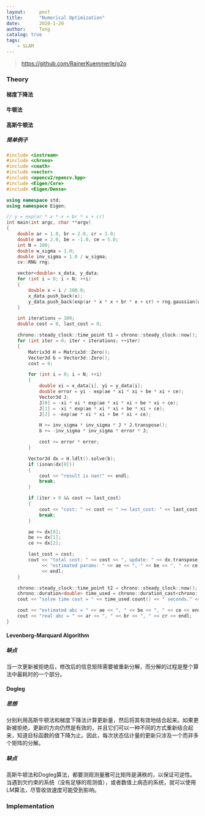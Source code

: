 ```yaml
---
layout:     post
title:      "Numerical Optimization"
date:       2020-1-20
author:     Tong
catalog: true
tags:
    - SLAM
---
```


> https://github.com/RainerKuemmerle/g2o

### Theory

#### 梯度下降法

#### 牛顿法

#### 高斯牛顿法

##### 简单例子

```c++
#include <iostream>
#include <chrono>
#include <cmath>
#include <vector>
#include <opencv2/opencv.hpp>
#include <Eigen/Core>
#include <Eigen/Dense>

using namespace std;
using namespace Eigen;

// y = exp(ar * x * x + br * x + cr)
int main(int argc, char **argv)
{
    double ar = 1.0, br = 2.0, cr = 1.0;
    double ae = 2.0, be = -1.0, ce = 5.0;
    int N = 100;
    double w_sigma = 1.0;
    double inv_sigma = 1.0 / w_sigma;
    cv::RNG rng;

    vector<double> x_data, y_data;
    for (int i = 0; i < N; ++i)
    {
        double x = i / 100.0;
        x_data.push_back(x);
        y_data.push_back(exp(ar * x * x + br * x + cr) + rng.gaussian(w_sigma));
    }

    int iterations = 100;
    double cost = 0, last_cost = 0;

    chrono::steady_clock::time_point t1 = chrono::steady_clock::now();
    for (int iter = 0; iter < iterations; ++iter)
    {
        Matrix3d H = Matrix3d::Zero();
        Vector3d b = Vector3d::Zero();
        cost = 0;

        for (int i = 0; i < N; ++i)
        {
            double xi = x_data[i], yi = y_data[i];
            double error = yi - exp(ae * xi * xi + be * xi + ce);
            Vector3d J;
            J[0] = -xi * xi * exp(ae * xi * xi + be * xi + ce);
            J[1] = -xi * exp(ae * xi * xi + be * xi + ce);
            J[2] = -exp(ae * xi * xi + be * xi + ce);

            H += inv_sigma * inv_sigma * J * J.transpose();
            b += -inv_sigma * inv_sigma * error * J;

            cost += error * error;
        }

        Vector3d dx = H.ldlt().solve(b);
        if (isnan(dx[0]))
        {
            cout << "result is nan!" << endl;
            break;
        }

        if (iter > 0 && cost >= last_cost)
        {
            cout << "cost: " << cost << " >= last_cost: " << last_cost << ", break." << endl;
            break;
        }

        ae += dx[0];
        be += dx[1];
        ce += dx[2];

        last_cost = cost;
        cout << "total cost: " << cost << ", update: " << dx.transpose() << endl
             << "estimated params: " << ae << ", " << be << ", " << ce << endl
             << endl;
    }

    chrono::steady_clock::time_point t2 = chrono::steady_clock::now();
    chrono::duration<double> time_used = chrono::duration_cast<chrono::duration<double>>(t2 - t1);
    cout << "solve time cost = " << time_used.count() << " seconds." << endl;

    cout << "estimated abc = " << ae << ", " << be << ", " << ce << endl;
    cout << "real abc = " << ar << ", " << br << ", " << cr << endl;
}
```

#### Levenberg-Marquard Algorithm

##### 缺点

当一次更新被拒绝后，修改后的信息矩阵需要被重新分解，而分解的过程是整个算法中最耗时的一个部分。

#### Dogleg

##### 思想

分别利用高斯牛顿法和梯度下降法计算更新量，然后将其有效地结合起来。如果更新被拒绝，更新的方向仍然是有效的，并且它们可以一种不同的方式重新结合起来，知道目标函数的值下降为止。因此，每次状态估计量的更新只涉及一个而非多个矩阵的分解。

##### 缺点

高斯牛顿法和Dogleg算法，都要测观测量雅可比矩阵是满秩的，以保证可逆性。当遇到欠约束的系统（没有足够的观测值），或者数值上病态的系统，就可以使用LM算法，尽管收敛速度可能受到影响。


### Implementation
